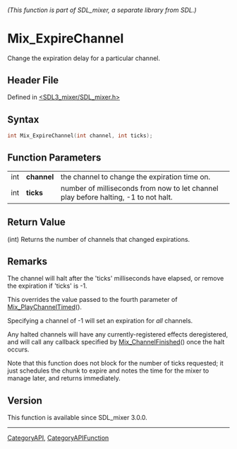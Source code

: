 ###### (This function is part of SDL_mixer, a separate library from SDL.)
# Mix_ExpireChannel

Change the expiration delay for a particular channel.

## Header File

Defined in [<SDL3_mixer/SDL_mixer.h>](https://github.com/libsdl-org/SDL_mixer/blob/main/include/SDL3_mixer/SDL_mixer.h)

## Syntax

```c
int Mix_ExpireChannel(int channel, int ticks);
```

## Function Parameters

|     |             |                                                                                     |
| --- | ----------- | ----------------------------------------------------------------------------------- |
| int | **channel** | the channel to change the expiration time on.                                       |
| int | **ticks**   | number of milliseconds from now to let channel play before halting, -1 to not halt. |

## Return Value

(int) Returns the number of channels that changed expirations.

## Remarks

The channel will halt after the 'ticks' milliseconds have elapsed, or
remove the expiration if 'ticks' is -1.

This overrides the value passed to the fourth parameter of
[Mix_PlayChannelTimed](Mix_PlayChannelTimed)().

Specifying a channel of -1 will set an expiration for _all_ channels.

Any halted channels will have any currently-registered effects
deregistered, and will call any callback specified by
[Mix_ChannelFinished](Mix_ChannelFinished)() once the halt occurs.

Note that this function does not block for the number of ticks requested;
it just schedules the chunk to expire and notes the time for the mixer to
manage later, and returns immediately.

## Version

This function is available since SDL_mixer 3.0.0.

----
[CategoryAPI](CategoryAPI), [CategoryAPIFunction](CategoryAPIFunction)

